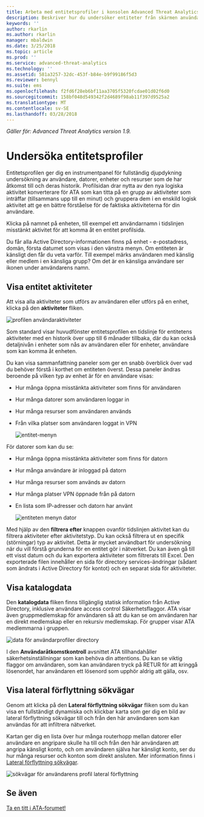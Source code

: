 ```yaml
---
title: Arbeta med entitetsprofiler i konsolen Advanced Threat Analytics | Microsoft Docs
description: Beskriver hur du undersöker entiteter från skärmen användaren profiler i ATA-konsolen
keywords: ''
author: rkarlin
ms.author: rkarlin
manager: mbaldwin
ms.date: 3/25/2018
ms.topic: article
ms.prod: ''
ms.service: advanced-threat-analytics
ms.technology: ''
ms.assetid: 581a3257-32dc-453f-b84e-b9f99186f5d3
ms.reviewer: bennyl
ms.suite: ems
ms.openlocfilehash: f2fd6f28eb6bf11aa3705f5320fcdae01d02f6d0
ms.sourcegitcommit: 158bf048d549342f2d4689f98ab11f397d9525a2
ms.translationtype: MT
ms.contentlocale: sv-SE
ms.lasthandoff: 03/28/2018
---
```

*Gäller för: Advanced Threat Analytics version 1.9.*



# <a name="investigating-entity-profiles"></a>Undersöka entitetsprofiler

Entitetsprofilen ger dig en instrumentpanel för fullständig djupdykning undersökning av användare, datorer, enheter och resurser som de har åtkomst till och deras historik. Profilsidan drar nytta av den nya logiska aktivitet konverterare för ATA som kan titta på en grupp av aktiviteter som inträffar (tillsammans upp till en minut) och gruppera dem i en enskild logisk aktivitet att ge en bättre förståelse för de faktiska aktiviteterna för din användare.

Klicka på namnet på enheten, till exempel ett användarnamn i tidslinjen misstänkt aktivitet för att komma åt en entitet profilsida.

Du får alla Active Directory-informationen finns på enhet - e-postadress, domän, första datumet som visas i den vänstra menyn. Om entiteten är känsligt den får du veta varför. Till exempel märks användaren med känslig eller medlem i en känsliga grupp?
Om det är en känsliga användare ser ikonen under användarens namn.

## <a name="view-entity-activities"></a>Visa entitet aktiviteter

Att visa alla aktiviteter som utförs av användaren eller utförs på en enhet, klicka på den **aktiviteter** fliken. 

 ![profilen användaraktiviteter](media/user-profile-activities.png)

Som standard visar huvudfönster entitetsprofilen en tidslinje för entitetens aktiviteter med en historik över upp till 6 månader tillbaka, där du kan också detaljnivån i enheter som nås av användaren eller för enheter, användare som kan komma åt enheten.

Du kan visa sammanfattning paneler som ger en snabb överblick över vad du behöver förstå i korthet om entiteten överst. Dessa paneler ändras beroende på vilken typ av enhet är för en användare visas:
- Hur många öppna misstänkta aktiviteter som finns för användaren
- Hur många datorer som användaren loggar in
- Hur många resurser som användaren används
- Från vilka platser som användaren loggat in VPN

  ![entitet-menyn](media/entity-menu.png)

För datorer som kan du se:
- Hur många öppna misstänkta aktiviteter som finns för datorn
- Hur många användare är inloggad på datorn
- Hur många resurser som används av datorn
- Hur många platser VPN öppnade från på datorn
- En lista som IP-adresser och datorn har använt

  ![entiteten menyn dator](media/entity-computer.png)

Med hjälp av den **filtrera efter** knappen ovanför tidslinjen aktivitet kan du filtrera aktiviteter efter aktivitetstyp. Du kan också filtrera ut en specifik (störningar) typ av aktivitet. Detta är mycket användbart för undersökning när du vill förstå grunderna för en entitet gör i nätverket. Du kan även gå till ett visst datum och du kan exportera aktiviteter som filtrerats till Excel. Den exporterade filen innehåller en sida för directory services-ändringar (sådant som ändrats i Active Directory för kontot) och en separat sida för aktiviteter. 

## <a name="view-directory-data"></a>Visa katalogdata

Den **katalogdata** fliken finns tillgänglig statisk information från Active Directory, inklusive användare access control Säkerhetsflaggor. ATA visar även gruppmedlemskap för användaren så att du kan se om användaren har en direkt medlemskap eller en rekursiv medlemskap. För grupper visar ATA medlemmarna i gruppen.

 ![data för användarprofiler directory](media/user-profile-dir-data.png)

I den **Användaråtkomstkontroll** avsnittet ATA tillhandahåller säkerhetsinställningar som kan behöva din attentions. Du kan se viktig flaggor om användaren, som kan användaren tryck på RETUR för att kringgå lösenordet, har användaren ett lösenord som upphör aldrig att gälla, osv. 

## <a name="view-lateral-movement-paths"></a>Visa lateral förflyttning sökvägar

Genom att klicka på den **Lateral förflyttning sökvägar** fliken som du kan visa en fullständigt dynamiska och klickbar karta som ger dig en bild av lateral förflyttning sökvägar till och från den här användaren som kan användas för att infiltrera nätverket.

Kartan ger dig en lista över hur många routerhopp mellan datorer eller användare en angripare skulle ha till och från den här användaren att angripa känsligt konto, och om användaren själva har känsligt konto, ser du hur många resurser och konton som direkt ansluten. Mer information finns i [Lateral förflyttning sökvägar](use-case-lateral-movement-path.md). 

 ![sökvägar för användarens profil lateral förflyttning](media/user-profile-lateral-movement-paths.png)


## <a name="see-also"></a>Se även
[Ta en titt i ATA-forumet!](https://social.technet.microsoft.com/Forums/security/home?forum=mata)
